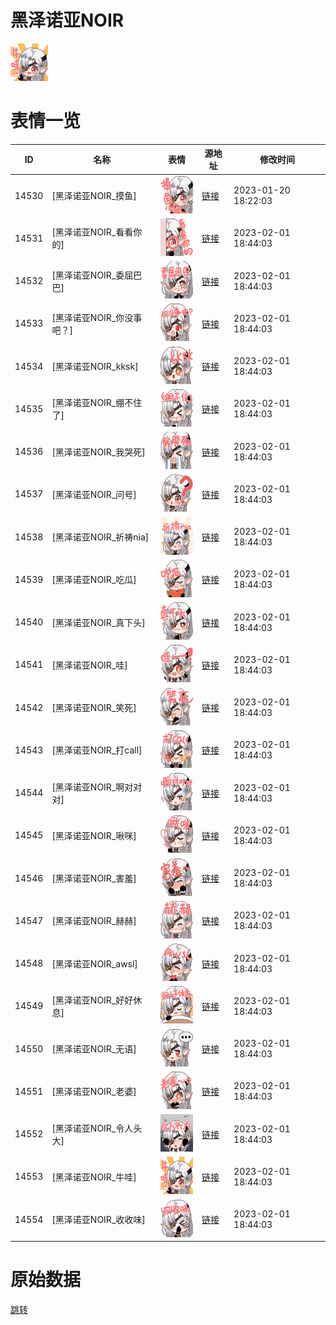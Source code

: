 # 黑泽诺亚NOIR

<img src="./cover.png" height="60" alt="cover" />

# 表情一览

|ID|名称|表情|源地址|修改时间|
|----|----|----|----|----|
|14530|[黑泽诺亚NOIR_摸鱼]|<img src="./pic/014530_%5B黑泽诺亚NOIR_摸鱼%5D.png" height="60" alt="摸鱼"/>|[链接](https://i0.hdslb.com/bfs/garb/item/f26e50aa169a95c08caf0550d637045247911719.png)|2023-01-20 18:22:03|
|14531|[黑泽诺亚NOIR_看看你的]|<img src="./pic/014531_%5B黑泽诺亚NOIR_看看你的%5D.png" height="60" alt="看看你的"/>|[链接](https://i0.hdslb.com/bfs/garb/item/2cd93e68680a661740158bf926aaf05bb43ca131.png)|2023-02-01 18:44:03|
|14532|[黑泽诺亚NOIR_委屈巴巴]|<img src="./pic/014532_%5B黑泽诺亚NOIR_委屈巴巴%5D.png" height="60" alt="委屈巴巴"/>|[链接](https://i0.hdslb.com/bfs/garb/item/6dda219acdb584b0791200c30a651f60b1d29fc7.png)|2023-02-01 18:44:03|
|14533|[黑泽诺亚NOIR_你没事吧？]|<img src="./pic/014533_%5B黑泽诺亚NOIR_你没事吧？%5D.png" height="60" alt="你没事吧？"/>|[链接](https://i0.hdslb.com/bfs/garb/item/59085d848cb90b5721a1497e771018a247dd341f.png)|2023-02-01 18:44:03|
|14534|[黑泽诺亚NOIR_kksk]|<img src="./pic/014534_%5B黑泽诺亚NOIR_kksk%5D.png" height="60" alt="kksk"/>|[链接](https://i0.hdslb.com/bfs/garb/item/e6b00bc4441a49aae505f2d4dc21e36ca7af4739.png)|2023-02-01 18:44:03|
|14535|[黑泽诺亚NOIR_绷不住了]|<img src="./pic/014535_%5B黑泽诺亚NOIR_绷不住了%5D.png" height="60" alt="绷不住了"/>|[链接](https://i0.hdslb.com/bfs/garb/item/f2e2973c16ddc636f11484b782903d27f4ef25f0.png)|2023-02-01 18:44:03|
|14536|[黑泽诺亚NOIR_我哭死]|<img src="./pic/014536_%5B黑泽诺亚NOIR_我哭死%5D.png" height="60" alt="我哭死"/>|[链接](https://i0.hdslb.com/bfs/garb/item/6a8bfae4e329ac376f4feb42f23dfb8dcbc276ab.png)|2023-02-01 18:44:03|
|14537|[黑泽诺亚NOIR_问号]|<img src="./pic/014537_%5B黑泽诺亚NOIR_问号%5D.png" height="60" alt="问号"/>|[链接](https://i0.hdslb.com/bfs/garb/item/1cb97ad31ea40cccd1b9f099a9465f296fc8766a.png)|2023-02-01 18:44:03|
|14538|[黑泽诺亚NOIR_祈祷nia]|<img src="./pic/014538_%5B黑泽诺亚NOIR_祈祷nia%5D.png" height="60" alt="祈祷nia"/>|[链接](https://i0.hdslb.com/bfs/garb/item/4628753090b253a2be0728130c8175d4d3794973.png)|2023-02-01 18:44:03|
|14539|[黑泽诺亚NOIR_吃瓜]|<img src="./pic/014539_%5B黑泽诺亚NOIR_吃瓜%5D.png" height="60" alt="吃瓜"/>|[链接](https://i0.hdslb.com/bfs/garb/item/9d4d6c15132a59fac5ccb59deb6673dc89eb3ee4.png)|2023-02-01 18:44:03|
|14540|[黑泽诺亚NOIR_真下头]|<img src="./pic/014540_%5B黑泽诺亚NOIR_真下头%5D.png" height="60" alt="真下头"/>|[链接](https://i0.hdslb.com/bfs/garb/item/8075e991c4bf1b68507456a3ea5a0f4d4d5200f6.png)|2023-02-01 18:44:03|
|14541|[黑泽诺亚NOIR_哇]|<img src="./pic/014541_%5B黑泽诺亚NOIR_哇%5D.png" height="60" alt="哇"/>|[链接](https://i0.hdslb.com/bfs/garb/item/615031aa73c6f0ce14c8ea55ce42cd2f0c5241f9.png)|2023-02-01 18:44:03|
|14542|[黑泽诺亚NOIR_笑死]|<img src="./pic/014542_%5B黑泽诺亚NOIR_笑死%5D.png" height="60" alt="笑死"/>|[链接](https://i0.hdslb.com/bfs/garb/item/d4463badd9c8f026d30dd0ade230ecb8aee9b1d0.png)|2023-02-01 18:44:03|
|14543|[黑泽诺亚NOIR_打call]|<img src="./pic/014543_%5B黑泽诺亚NOIR_打call%5D.png" height="60" alt="打call"/>|[链接](https://i0.hdslb.com/bfs/garb/item/82079096c2502f384c3462903906e209246d74d6.png)|2023-02-01 18:44:03|
|14544|[黑泽诺亚NOIR_啊对对对]|<img src="./pic/014544_%5B黑泽诺亚NOIR_啊对对对%5D.png" height="60" alt="啊对对对"/>|[链接](https://i0.hdslb.com/bfs/garb/item/d165f1c604f67c83a146fa287fc4ac1014e672ba.png)|2023-02-01 18:44:03|
|14545|[黑泽诺亚NOIR_啾咪]|<img src="./pic/014545_%5B黑泽诺亚NOIR_啾咪%5D.png" height="60" alt="啾咪"/>|[链接](https://i0.hdslb.com/bfs/garb/item/bc4f650df001e5b87f7b0db22e940246d7731fe0.png)|2023-02-01 18:44:03|
|14546|[黑泽诺亚NOIR_害羞]|<img src="./pic/014546_%5B黑泽诺亚NOIR_害羞%5D.png" height="60" alt="害羞"/>|[链接](https://i0.hdslb.com/bfs/garb/item/fd6ddb798a23c0c724eb238a711dbb0efccee793.png)|2023-02-01 18:44:03|
|14547|[黑泽诺亚NOIR_赫赫]|<img src="./pic/014547_%5B黑泽诺亚NOIR_赫赫%5D.png" height="60" alt="赫赫"/>|[链接](https://i0.hdslb.com/bfs/garb/item/ebacec7ad1669624bfae530c88fa20532fc9e783.png)|2023-02-01 18:44:03|
|14548|[黑泽诺亚NOIR_awsl]|<img src="./pic/014548_%5B黑泽诺亚NOIR_awsl%5D.png" height="60" alt="awsl"/>|[链接](https://i0.hdslb.com/bfs/garb/item/67f2a3e7586dcb38067bbc484aede0588b5ec3cd.png)|2023-02-01 18:44:03|
|14549|[黑泽诺亚NOIR_好好休息]|<img src="./pic/014549_%5B黑泽诺亚NOIR_好好休息%5D.png" height="60" alt="好好休息"/>|[链接](https://i0.hdslb.com/bfs/garb/item/4b8bad8d75d5cc08e6103749d2d743a7d66028fa.png)|2023-02-01 18:44:03|
|14550|[黑泽诺亚NOIR_无语]|<img src="./pic/014550_%5B黑泽诺亚NOIR_无语%5D.png" height="60" alt="无语"/>|[链接](https://i0.hdslb.com/bfs/garb/item/9a19eeac81f77414e239c478aed35d4f28bf38f9.png)|2023-02-01 18:44:03|
|14551|[黑泽诺亚NOIR_老婆]|<img src="./pic/014551_%5B黑泽诺亚NOIR_老婆%5D.png" height="60" alt="老婆"/>|[链接](https://i0.hdslb.com/bfs/garb/item/c6246d97941b1e9aa1818b0356a4a8b56c00d2b3.png)|2023-02-01 18:44:03|
|14552|[黑泽诺亚NOIR_令人头大]|<img src="./pic/014552_%5B黑泽诺亚NOIR_令人头大%5D.png" height="60" alt="令人头大"/>|[链接](https://i0.hdslb.com/bfs/garb/item/fea9a28709ff6c3b5d77a2a36850b67205e82851.png)|2023-02-01 18:44:03|
|14553|[黑泽诺亚NOIR_牛哇]|<img src="./pic/014553_%5B黑泽诺亚NOIR_牛哇%5D.png" height="60" alt="牛哇"/>|[链接](https://i0.hdslb.com/bfs/garb/item/1fbfa0a7ffb494fb10c3ded3e2a4a7dfe28153fd.png)|2023-02-01 18:44:03|
|14554|[黑泽诺亚NOIR_收收味]|<img src="./pic/014554_%5B黑泽诺亚NOIR_收收味%5D.png" height="60" alt="收收味"/>|[链接](https://i0.hdslb.com/bfs/garb/item/42b5c3b8f41e804c3e045df69d9d0a4a8f2c399c.png)|2023-02-01 18:44:03|

# 原始数据

[跳转](./raw.json)

